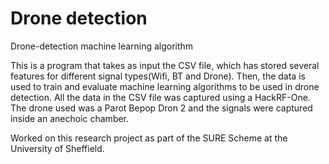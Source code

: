 # Drone detection
Drone-detection machine learning algorithm

This is a program that takes as input the CSV file, which has stored several features for different signal types(Wifi, BT and Drone). Then, the data is used to train and evaluate machine learning algorithms to be used in drone detection. 
All the data in the CSV file was captured using a HackRF-One. The drone used was a Parot Bepop Dron 2 and the signals were captured inside an anechoic chamber. 

Worked on this research project as part of the SURE Scheme at the University of Sheffield.

